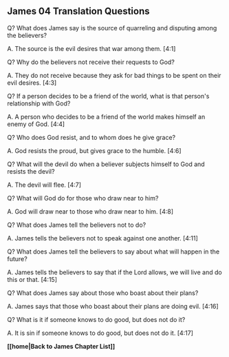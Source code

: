 ## James 04 Translation Questions ##

Q? What does James say is the source of quarreling and disputing among the believers?

A. The source is the evil desires that war among them. [4:1]

Q? Why do the believers not receive their requests to God?

A. They do not receive because they ask for bad things to be spent on their evil desires. [4:3]

Q? If a person decides to be a friend of the world, what is that person's relationship with God?

A. A person who decides to be a friend of the world makes himself an enemy of God. [4:4]

Q? Who does God resist, and to whom does he give grace?

A. God resists the proud, but gives grace to the humble. [4:6]

Q? What will the devil do when a believer subjects himself to God and resists the devil?

A. The devil will flee. [4:7]

Q? What will God do for those who draw near to him?

A. God will draw near to those who draw near to him. [4:8]

Q? What does James tell the believers not to do?

A. James tells the believers not to speak against one another. [4:11]

Q? What does James tell the believers to say about what will happen in the future?

A. James tells the believers to say that if the Lord allows, we will live and do this or that. [4:15]

Q? What does James say about those who boast about their plans?

A. James says that those who boast about their plans are doing evil. [4:16]

Q? What is it if someone knows to do good, but does not do it?

A. It is sin if someone knows to do good, but does not do it. [4:17]

__[[home|Back to James Chapter List]]__

